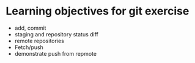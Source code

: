 # Learning objectives for git exercise

* add, commit
* staging and repository status diff
* remote repositories
* Fetch/push
* demonstrate push from repmote
